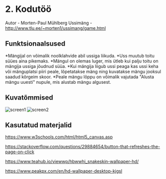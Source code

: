 # 2. Kodutöö

Autor - Morten-Paul Mühlberg
Ussimäng - http://www.tlu.ee/~morten1/ussimang/game.html

## Funktsionaalsused

*Mängijal on võimalik noolklahvide abil ussiga liikuda.
*Uss muutub toitu süües aina pikemaks.
*Mängul on olemas luger, mis ütleb kui palju toitu on mängija ussiga jõudnud süüa.
*Kui mängija liigub ussi peaga kas ussi keha või mänguplatsi piiri peale, lõpetatakse mäng ning 
kuvatakse mängu jooksul saadud kõrgeim skoor.
*Peale mängu lõppu on võimalik vajutada "Alusta mängu uuesti" nupule, mis alustab mängu algusest.

## Kuvatõmmised
![screen1](https://user-images.githubusercontent.com/70900314/168819657-2eba8aa4-42c0-4970-8dcc-8ba0fbc7d74c.jpg)
![screen2](https://user-images.githubusercontent.com/70900314/168818754-ceff1fa7-167a-461e-b91c-0d69376ff734.jpg)

## Kasutatud materjalid
https://www.w3schools.com/html/html5_canvas.asp

https://stackoverflow.com/questions/29884654/button-that-refreshes-the-page-on-click

https://www.teahub.io/viewwp/hbwwhi_snakeskin-wallpaper-hd/

https://www.peakpx.com/en/hd-wallpaper-desktop-kjgsl
